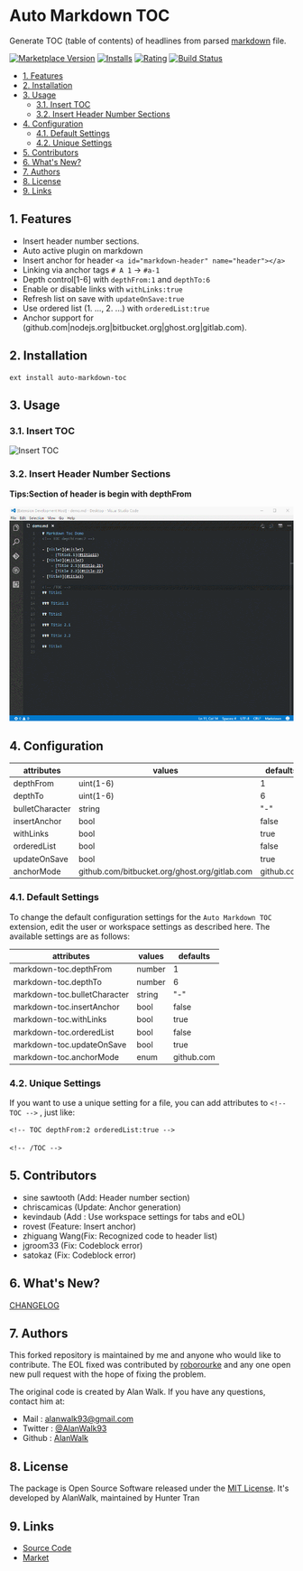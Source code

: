# Auto Markdown TOC
<a id="markdown-auto-markdown-toc" name="auto-markdown-toc"></a>
Generate TOC (table of contents) of headlines from parsed [markdown](https://en.wikipedia.org/wiki/Markdown) file.

[![Marketplace Version](https://vsmarketplacebadge.apphb.com/version/huntertran.auto-markdown-toc.svg)](https://marketplace.visualstudio.com/items?itemName=huntertran.auto-markdown-toc)
[![Installs](https://vsmarketplacebadge.apphb.com/installs/huntertran.auto-markdown-toc.svg)](https://marketplace.visualstudio.com/items?itemName=huntertran.auto-markdown-toc)
[![Rating](https://vsmarketplacebadge.apphb.com/rating/huntertran.auto-markdown-toc.svg)](https://marketplace.visualstudio.com/items?itemName=huntertran.auto-markdown-toc)
[![Build Status](https://travis-ci.org/huntertran/markdown-toc.svg?branch=master)](https://travis-ci.org/huntertran/markdown-toc)

<!-- TOC depthfrom:2 -->

- [1. Features](#1-features)
- [2. Installation](#2-installation)
- [3. Usage](#3-usage)
    - [3.1. Insert TOC](#31-insert-toc)
    - [3.2. Insert Header Number Sections](#32-insert-header-number-sections)
- [4. Configuration](#4-configuration)
    - [4.1. Default Settings](#41-default-settings)
    - [4.2. Unique Settings](#42-unique-settings)
- [5. Contributors](#5-contributors)
- [6. What's New?](#6-whats-new)
- [7. Authors](#7-authors)
- [8. License](#8-license)
- [9. Links](#9-links)

<!-- /TOC -->

## 1. Features
<a id="markdown-1-features" name="1-features"></a>
- Insert header number sections.
- Auto active plugin on markdown
- Insert anchor for header `<a id="markdown-header" name="header"></a>`
- Linking via anchor tags `# A 1` → `#a-1`
- Depth control[1-6] with `depthFrom:1` and `depthTo:6`
- Enable or disable links with `withLinks:true`
- Refresh list on save with `updateOnSave:true`
- Use ordered list (1. ..., 2. ...) with `orderedList:true`
- Anchor support for (github.com|nodejs.org|bitbucket.org|ghost.org|gitlab.com).

## 2. Installation
<a id="markdown-2-installation" name="2-installation"></a>

```
ext install auto-markdown-toc
```

## 3. Usage
<a id="markdown-3-usage" name="3-usage"></a>

### 3.1. Insert TOC
<a id="markdown-31-insert-toc" name="31-insert-toc"></a>

![Insert TOC](img/insert-toc.gif)

### 3.2. Insert Header Number Sections
<a id="markdown-32-insert-header-number-sections" name="32-insert-header-number-sections"></a>

**Tips:Section of header is begin with depthFrom**

![Insert Header Number Sections](img/insert-header-number-sections.gif)

## 4. Configuration
<a id="markdown-4-configuration" name="4-configuration"></a>

|attributes|values|defaults|
|---|---|---|
|depthFrom|uint(1-6)|1|
|depthTo|uint(1-6)|6|
|bulletCharacter|string|"-"|
|insertAnchor|bool|false|
|withLinks|bool|true|
|orderedList|bool|false|
|updateOnSave|bool|true|
|anchorMode|github.com/bitbucket.org/ghost.org/gitlab.com|github.com|

### 4.1. Default Settings
<a id="markdown-41-default-settings" name="41-default-settings"></a>

To change the default configuration settings for the `Auto Markdown TOC` extension, edit the user or workspace settings as described here. The available settings are as follows:

|attributes|values|defaults|
|---|---|---|
|markdown-toc.depthFrom|number|1|
|markdown-toc.depthTo|number|6|
|markdown-toc.bulletCharacter|string|"-"|
|markdown-toc.insertAnchor|bool|false|
|markdown-toc.withLinks|bool|true|
|markdown-toc.orderedList|bool|false|
|markdown-toc.updateOnSave|bool|true|
|markdown-toc.anchorMode|enum|github.com|

### 4.2. Unique Settings
<a id="markdown-42-unique-settings" name="42-unique-settings"></a>
If you want to use a unique setting for a file, you can add attributes to `<!-- TOC -->` , just like:

```
<!-- TOC depthFrom:2 orderedList:true -->

<!-- /TOC -->
```

## 5. Contributors
<a id="markdown-5-contributors" name="5-contributors"></a>
- sine sawtooth (Add: Header number section)
- chriscamicas (Update: Anchor generation)
- kevindaub (Add : Use workspace settings for tabs and eOL)
- rovest (Feature: Insert anchor)
- zhiguang Wang(Fix: Recognized code to header list)
- jgroom33 (Fix: Codeblock error)
- satokaz (Fix: Codeblock error)

## 6. What's New?
<a id="markdown-6-whats-new" name="6-whats-new"></a>
[CHANGELOG](https://github.com/huntertran/markdown-toc/blob/master/CHANGELOG.md)


## 7. Authors
<a id="markdown-7-authors" name="7-authors"></a>

This forked repository is maintained by me and anyone who would like to contribute. The EOL fixed was contributed by [roborourke](https://github.com/roborourke/markdown-toc.git) and any one open new pull request with the hope of fixing the problem.

The original code is created by Alan Walk. If you have any questions, contact him at:
- Mail : [alanwalk93@gmail.com](mailto:alanwalk93@gmail.com)
- Twitter : [@AlanWalk93](https://twitter.com/AlanWalk93)
- Github : [AlanWalk](https://github.com/AlanWalk)

## 8. License
<a id="markdown-8-license" name="8-license"></a>
The package is Open Source Software released under the [MIT License](LICENSE). It's developed by AlanWalk, maintained by Hunter Tran

## 9. Links
<a id="markdown-9-links" name="9-links"></a>
- [Source Code](https://github.com/huntertran/markdown-toc)
- [Market](https://marketplace.visualstudio.com/items?itemName=huntertran.auto-markdown-toc)

